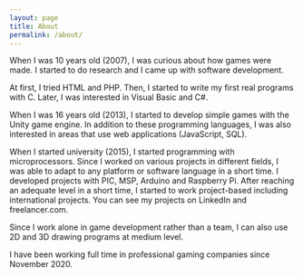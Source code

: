 ```yaml
---
layout: page
title: About
permalink: /about/
---
```


When I was 10 years old (2007), I was curious about how games were made. I started to do research and I came up with software development.

At first, I tried HTML and PHP. Then, I started to write my first real programs with C. Later, I was interested in Visual Basic and C#.

When I was 16 years old (2013), I started to develop simple games with the Unity game engine. In addition to these programming languages, I was also interested in areas that use web applications (JavaScript, SQL).

When I started university (2015), I started programming with microprocessors. Since I worked on various projects in different fields, I was able to adapt to any platform or software language in a short time. I developed projects with PIC, MSP, Arduino and Raspberry Pi. After reaching an adequate level in a short time, I started to work project-based including international projects. You can see my projects on LinkedIn and freelancer.com.

Since I work alone in game development rather than a team, I can also use 2D and 3D drawing programs at medium level.

I have been working full time in professional gaming companies since November 2020.